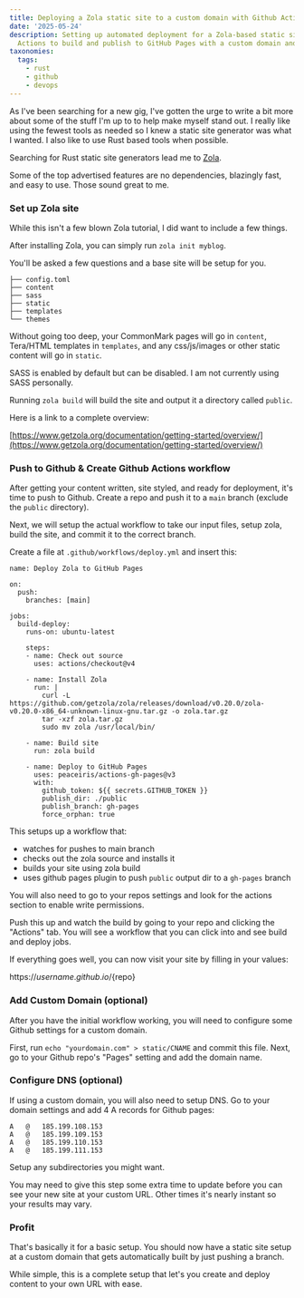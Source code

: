 ```yaml
---
title: Deploying a Zola static site to a custom domain with Github Actions
date: '2025-05-24'
description: Setting up automated deployment for a Zola-based static site using GitHub
  Actions to build and publish to GitHub Pages with a custom domain and DNS configuration.
taxonomies:
  tags:
    - rust
    - github
    - devops
---
```


As I've been searching for a new gig, I've gotten the urge to write a bit more
about some of the stuff I'm up to to help make myself stand out. I really like
using the fewest tools as needed so I knew a static site generator was what I
wanted. I also like to use Rust based tools when possible.

Searching for Rust static site generators lead me to
[Zola](https://www.getzola.org/).

Some of the top advertised features are no dependencies, blazingly fast,
and easy to use. Those sound great to me.

### Set up Zola site

While this isn't a few blown Zola tutorial, I did want to include a few things.

After installing Zola, you can simply run `zola init myblog`.

You'll be asked a few questions and a base site will be setup for you.

```
├── config.toml
├── content
├── sass
├── static
├── templates
└── themes
```

Without going too deep, your CommonMark pages will go in `content`, Tera/HTML
templates in `templates`, and any css/js/images or other static content will go
in `static`.

SASS is enabled by default but can be disabled. I am not currently using SASS
personally.

Running `zola build` will build the site and output it a directory called `public`.

Here is a link to a complete overview:

[https://www.getzola.org/documentation/getting-started/overview/](https://www.getzola.org/documentation/getting-started/overview/)

### Push to Github & Create Github Actions workflow

After getting your content written, site styled, and ready for deployment, it's time to
push to Github. Create a repo and push it to a `main` branch (exclude the `public`
directory).

Next, we will setup the actual workflow to take our input files, setup zola,
build the site, and commit it to the correct branch.

Create a file at `.github/workflows/deploy.yml` and insert this:

```
name: Deploy Zola to GitHub Pages

on:
  push:
    branches: [main]

jobs:
  build-deploy:
    runs-on: ubuntu-latest

    steps:
    - name: Check out source
      uses: actions/checkout@v4

    - name: Install Zola
      run: |
        curl -L https://github.com/getzola/zola/releases/download/v0.20.0/zola-v0.20.0-x86_64-unknown-linux-gnu.tar.gz -o zola.tar.gz
        tar -xzf zola.tar.gz
        sudo mv zola /usr/local/bin/

    - name: Build site
      run: zola build

    - name: Deploy to GitHub Pages
      uses: peaceiris/actions-gh-pages@v3
      with:
        github_token: ${{ secrets.GITHUB_TOKEN }}
        publish_dir: ./public
        publish_branch: gh-pages
        force_orphan: true
```

This setups up a workflow that:
- watches for pushes to main branch
- checks out the zola source and installs it
- builds your site using zola build
- uses github pages plugin to push `public` output dir to a `gh-pages` branch

You will also need to go to your repos settings and look for the actions section
to enable write permissions.

Push this up and watch the build by going to your repo and clicking the "Actions"
tab. You will see a workflow that you can click into and see build and deploy
jobs.

If everything goes well, you can now  visit your site by filling in your values:

https://${username}.github.io/${repo}

### Add Custom Domain (optional)

After you have the initial workflow working, you will need to configure some
Github settings for a custom domain.

First, run `echo "yourdomain.com" > static/CNAME` and commit this file.
Next, go to your Github repo's "Pages" setting and add the domain name.

### Configure DNS (optional)

If using a custom domain, you will also need to setup DNS. Go to your domain
settings and add 4 A records for Github pages:

```
A	@	185.199.108.153
A	@	185.199.109.153
A	@	185.199.110.153
A	@	185.199.111.153
```

Setup any subdirectories you might want.

You may need to give this step some extra time to update before you can
see your new site at your custom URL. Other times it's nearly instant so your
results may vary.

### Profit

That's basically it for a basic setup. You should now have a static site
setup at a custom domain that gets automatically built by just pushing a branch.

While simple, this is a complete setup that let's you create and deploy content
to your own URL with ease.
